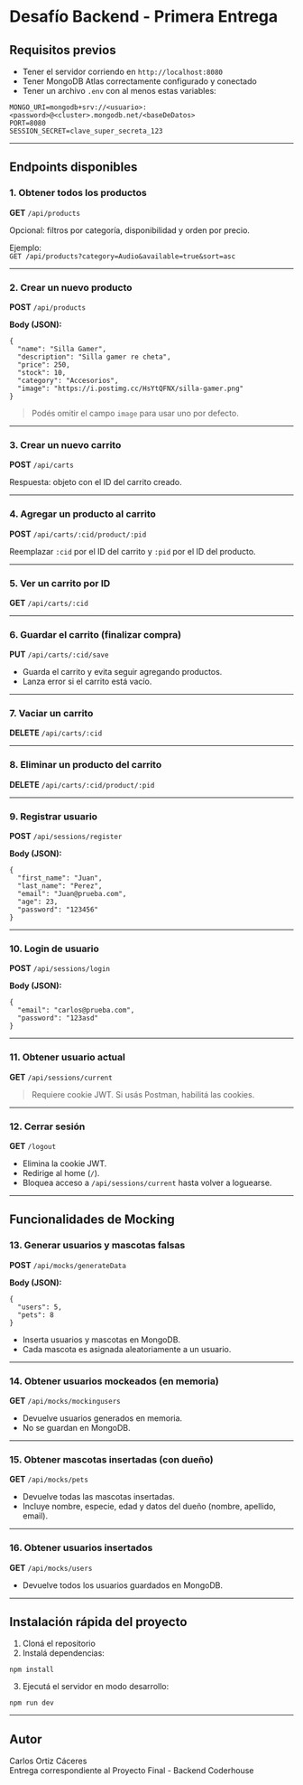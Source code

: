 # Desafío Backend - Primera Entrega

## Requisitos previos

- Tener el servidor corriendo en `http://localhost:8080`
- Tener MongoDB Atlas correctamente configurado y conectado
- Tener un archivo `.env` con al menos estas variables:

```
MONGO_URI=mongodb+srv://<usuario>:<password>@<cluster>.mongodb.net/<baseDeDatos>
PORT=8080
SESSION_SECRET=clave_super_secreta_123
```

---

## Endpoints disponibles

### 1. Obtener todos los productos

**GET** `/api/products`

Opcional: filtros por categoría, disponibilidad y orden por precio.

Ejemplo:  
`GET /api/products?category=Audio&available=true&sort=asc`

---

### 2. Crear un nuevo producto

**POST** `/api/products`

**Body (JSON):**

```
{
  "name": "Silla Gamer",
  "description": "Silla gamer re cheta",
  "price": 250,
  "stock": 10,
  "category": "Accesorios",
  "image": "https://i.postimg.cc/HsYtQFNX/silla-gamer.png"
}
```

> Podés omitir el campo `image` para usar uno por defecto.

---

### 3. Crear un nuevo carrito

**POST** `/api/carts`

Respuesta: objeto con el ID del carrito creado.

---

### 4. Agregar un producto al carrito

**POST** `/api/carts/:cid/product/:pid`

Reemplazar `:cid` por el ID del carrito y `:pid` por el ID del producto.

---

### 5. Ver un carrito por ID

**GET** `/api/carts/:cid`

---

### 6. Guardar el carrito (finalizar compra)

**PUT** `/api/carts/:cid/save`

- Guarda el carrito y evita seguir agregando productos.
- Lanza error si el carrito está vacío.

---

### 7. Vaciar un carrito

**DELETE** `/api/carts/:cid`

---

### 8. Eliminar un producto del carrito

**DELETE** `/api/carts/:cid/product/:pid`

---

### 9. Registrar usuario

**POST** `/api/sessions/register`

**Body (JSON):**

```
{
  "first_name": "Juan",
  "last_name": "Perez",
  "email": "Juan@prueba.com",
  "age": 23,
  "password": "123456"
}
```

---

### 10. Login de usuario

**POST** `/api/sessions/login`

**Body (JSON):**

```
{
  "email": "carlos@prueba.com",
  "password": "123asd"
}
```

---

### 11. Obtener usuario actual

**GET** `/api/sessions/current`

> Requiere cookie JWT. Si usás Postman, habilitá las cookies.

---

### 12. Cerrar sesión

**GET** `/logout`

- Elimina la cookie JWT.
- Redirige al home (`/`).
- Bloquea acceso a `/api/sessions/current` hasta volver a loguearse.

---

## Funcionalidades de Mocking

### 13. Generar usuarios y mascotas falsas

**POST** `/api/mocks/generateData`

**Body (JSON):**

```
{
  "users": 5,
  "pets": 8
}
```

- Inserta usuarios y mascotas en MongoDB.
- Cada mascota es asignada aleatoriamente a un usuario.

---

### 14. Obtener usuarios mockeados (en memoria)

**GET** `/api/mocks/mockingusers`

- Devuelve usuarios generados en memoria.
- No se guardan en MongoDB.

---

### 15. Obtener mascotas insertadas (con dueño)

**GET** `/api/mocks/pets`

- Devuelve todas las mascotas insertadas.
- Incluye nombre, especie, edad y datos del dueño (nombre, apellido, email).

---

### 16. Obtener usuarios insertados

**GET** `/api/mocks/users`

- Devuelve todos los usuarios guardados en MongoDB.

---

## Instalación rápida del proyecto

1. Cloná el repositorio
2. Instalá dependencias:

```
npm install
```

3. Ejecutá el servidor en modo desarrollo:

```
npm run dev
```

---

## Autor

Carlos Ortiz Cáceres  
Entrega correspondiente al Proyecto Final - Backend Coderhouse
